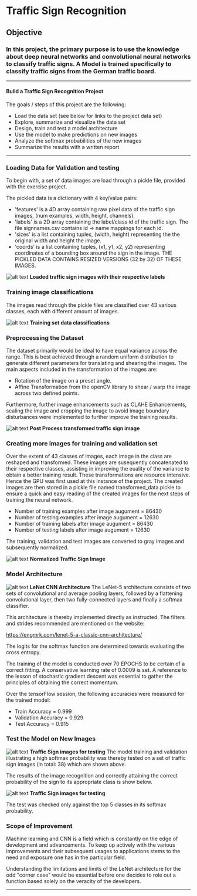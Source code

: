 # **Traffic Sign Recognition** 

## Objective

### In this project, the primary purpose is to use the knowledge about deep neural networks and convolutional neural networks to classify traffic signs. A Model is trained specifically to classify traffic signs from the German traffic board.

---

#### Build a Traffic Sign Recognition Project

The goals / steps of this project are the following:
* Load the data set (see below for links to the project data set)
* Explore, summarize and visualize the data set
* Design, train and test a model architecture
* Use the model to make predictions on new images
* Analyze the softmax probabilities of the new images
* Summarize the results with a written report


[//]: # (Image References)

[image1]: ./WriteUpImages/WriteUp_ImageClassifications.jpg "Training set Classifications"
[image2]: ./WriteUpImages/WriteUp_ImageLabels.jpg "Imported Image Labels"

[image3]: ./WriteUpImages/WriteUp_PostProcessImage.jpg "Post Processed traffic image"

[image4]: ./WriteUpImages/WriteUp_NormalizedImage.jpg "Normalized Traffic Sign Image"

[image5]: ./WriteUpImages/LeNet_Original_Image.jpg "LeNet Architecture Image"

[image6]: ./WriteUpImages/WriteUp_TestImages.png "German Traffic Test Images"

[image7]: ./WriteUpImages/WriteUp_TestResults.jpg "Test Results"



---
### Loading Data for Validation and testing
To begin with, a set of data images are load through a pickle file, provided with the exercise project.

The pickled data is a dictionary with 4 key/value pairs:

* 'features' is a 4D array containing raw pixel data of the traffic sign images, (num examples, width, height, channels).
* 'labels' is a 2D array containing the label/class id of the traffic sign. The file signnames.csv contains id -> name mappings for each id.
* 'sizes' is a list containing tuples, (width, height) representing the the original width and height the image.
* 'coords' is a list containing tuples, (x1, y1, x2, y2) representing coordinates of a bounding box around the sign in the image. THE PICKLED DATA CONTAINS RESIZED VERSIONS (32 by 32) OF THESE IMAGES.

![alt text][image2]
**Loaded traffic sign images with their respective labels**

### Training image classifications
The images read through the pickle files are classified over 43 various classes, each with different amount of images.

![alt text][image1]
**Training set data classifications**

### Preprocessing the Dataset

The dataset primarily would be ideal to have equal variance across the range. This is best achieved through a random uniform distribution to generate different parameters for translating and shearing the images. The main aspects included in the transformation of the images are:
* Rotation of the image on a preset angle.
* Affine Transformation from the openCV library to shear / warp the image across two defined points.

Furthermore, further image enhancements such as CLAHE Enhancements, scaling the image and cropping the image to avoid image boundary disturbances were implemented to further improve the training results.

![alt text][image3]
**Post Process transformed traffic sign image**

### Creating more images for training and validation set

Over the extent of 43 classes of images, each image in the class are reshaped and transformed. These images are susequently concatenated to their respective classes, assisting in improving the euality of the variance to obtain a better training result.
These transformations are resource intensive. Hence the GPU was first used at this instance of the project. The created images are then stored in a pickle file named transformed_data.pickle to ensure a quick and easy reading of the created images for the next steps of training the neural network.

* Number of training examples after image augument = 86430
* Number of testing examples after image augument = 12630
* Number of training labels after image augument = 86430
* Number of testing labels after image augument = 12630

The training, validation and test images are converted to gray images and subsequently normalized.

![alt text][image4]
**Normalized Traffic Sign Image**

### Model Architecture
![alt text][image5]
**LeNet CNN Architecture**
The LeNet-5 architecture consists of two sets of convolutional and average pooling layers, followed by a flattening convolutional layer, then two fully-connected layers and finally a softmax classifier.

This architecture is thereby implemented directly as instructed. The filters and strides recommended are mentioned on the website:

https://engmrk.com/lenet-5-a-classic-cnn-architecture/

The logits for the softmax function are determined towards evaluating the cross entropy.

The training of the model is conducted over 70 EPOCHS to be certain of a correct fitting. A conservative learning rate of 0.0009 is set. A reference to the lesson of stochastic gradient descent was essential to gather the principles of obtaining the correct momentum. 

Over the tensorFlow session, the following accuracies were measured for the trained model:
* Train Accuracy = 0.999
* Validation Accuracy = 0.929
* Test Accuracy = 0.915

### Test the Model on New Images

![alt text][image6]
**Traffic Sign images for testing**
The model training and validation illustrating a high softmax probability was thereby tested on a set of traffic sign images (in total: 38) which are shown above.

The results of the image recognition and correctly attaining the correct probability of the sign to its appropriate class is show below.

![alt text][image7]
**Traffic Sign images for testing**

The test was checked only against the top 5 classes in its softmax probability.

### Scope of Improvement

Machine learning and CNN is a field which is constantly on the edge of development and advancements. To keep up actively with the various improvements and their subsequent usages to applications stems to the need and exposure one has in the particular field.

Understanding the limitations and limits of the LeNet architecture for the odd "corner case" would be essential before one decides to role out a function based solely on the veracity of the developers.

-----